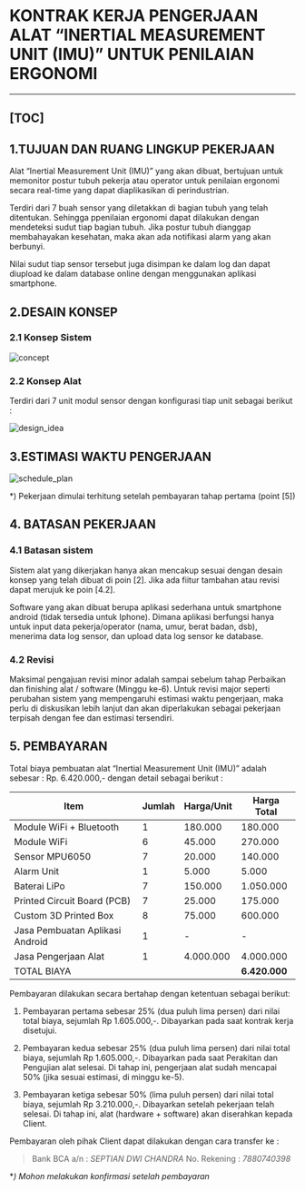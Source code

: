 # KONTRAK KERJA PENGERJAAN ALAT “INERTIAL MEASUREMENT UNIT (IMU)” UNTUK PENILAIAN ERGONOMI

---
[TOC]
---



## 1.TUJUAN DAN RUANG LINGKUP PEKERJAAN

Alat “Inertial Measurement Unit (IMU)” yang akan dibuat, bertujuan untuk memonitor postur tubuh pekerja atau operator untuk penilaian ergonomi secara real-time yang dapat diaplikasikan di perindustrian.

Terdiri dari 7 buah sensor yang diletakkan di bagian tubuh yang telah ditentukan. Sehingga ppenilaian ergonomi dapat dilakukan dengan mendeteksi sudut tiap bagian tubuh. Jika postur tubuh dianggap membahayakan kesehatan, maka akan ada notifikasi alarm yang akan berbunyi. 

Nilai sudut tiap sensor tersebut juga disimpan ke dalam log dan dapat diupload ke dalam database online dengan menggunakan aplikasi smartphone.






## 2.DESAIN KONSEP

### 2.1 Konsep Sistem
![concept](/home/septiandch/Workspace/Projects/201116_imumonitor/documents/assets/concept.png)



### 2.2 Konsep Alat
Terdiri dari 7 unit modul sensor dengan konfigurasi tiap unit sebagai berikut :				



![design_idea](/home/septiandch/Workspace/Projects/201116_imumonitor/documents/assets/design_idea.png)





## 3.ESTIMASI WAKTU PENGERJAAN

![schedule_plan](/home/septiandch/Workspace/Projects/201116_imumonitor/documents/assets/schedule_plan.png)



*) Pekerjaan dimulai terhitung setelah pembayaran tahap pertama (point [5])


## 4. BATASAN PEKERJAAN

### 4.1 Batasan sistem
Sistem alat yang dikerjakan hanya akan mencakup sesuai dengan desain konsep yang telah dibuat di poin [2]. Jika ada fiitur tambahan atau revisi dapat merujuk ke poin [4.2].

Software yang akan dibuat berupa aplikasi sederhana untuk smartphone android (tidak tersedia untuk Iphone). Dimana aplikasi berfungsi hanya untuk input data pekerja/operator (nama, umur, berat badan, dsb), menerima data log sensor, dan upload data log sensor ke database.

### 4.2 Revisi
Maksimal pengajuan revisi minor adalah sampai sebelum tahap Perbaikan dan finishing alat / software (Minggu ke-6). Untuk revisi major seperti perubahan sistem yang mempengaruhi estimasi waktu pengerjaan, maka perlu di diskusikan lebih lanjut dan akan diperlakukan sebagai pekerjaan terpisah dengan fee dan estimasi tersendiri.


## 5. PEMBAYARAN
Total biaya pembuatan alat “Inertial Measurement Unit (IMU)” adalah sebesar :
Rp. 6.420.000,- dengan detail sebagai berikut :

| Item                            | Jumlah | Harga/Unit | Harga Total   |
| ------------------------------- | ------ | ---------- | ------------- |
| Module WiFi + Bluetooth         | 1      | 180.000    | 180.000       |
| Module WiFi                     | 6      | 45.000     | 270.000       |
| Sensor MPU6050                  | 7      | 20.000     | 140.000       |
| Alarm Unit                      | 1      | 5.000      | 5.000         |
| Baterai LiPo                    | 7      | 150.000    | 1.050.000     |
| Printed Circuit Board (PCB)     | 7      | 25.000     | 175.000       |
| Custom 3D Printed Box           | 8      | 75.000     | 600.000       |
| Jasa Pembuatan Aplikasi Android | 1      | -          | -             |
| Jasa Pengerjaan Alat            | 1      | 4.000.000  | 4.000.000     |
| TOTAL BIAYA                     |        |            | **6.420.000** |



Pembayaran dilakukan secara bertahap dengan ketentuan sebagai berikut:

1. Pembayaran pertama sebesar 25% (dua puluh lima persen) dari nilai total biaya, sejumlah Rp 1.605.000,-. Dibayarkan pada saat kontrak kerja disetujui.

2. Pembayaran kedua sebesar 25% (dua puluh lima persen) dari nilai total biaya, sejumlah Rp 1.605.000,-. Dibayarkan pada saat Perakitan dan Pengujian alat selesai. Di tahap ini, pengerjaan alat sudah mencapai 50% (jika sesuai estimasi, di minggu ke-5).

3. Pembayaran ketiga sebesar 50% (lima puluh persen) dari nilai total biaya, sejumlah Rp 3.210.000,-. Dibayarkan setelah pekerjaan telah selesai. Di tahap ini, alat (hardware + software) akan diserahkan kepada Client.

Pembayaran oleh pihak Client dapat dilakukan dengan cara transfer ke : 

> Bank BCA a/n	: *SEPTIAN DWI CHANDRA*
> No. Rekening	: *7880740398*

**) Mohon melakukan konfirmasi setelah pembayaran*